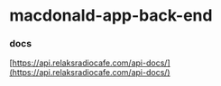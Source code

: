# macdonald-app-back-end


### docs
[https://api.relaksradiocafe.com/api-docs/](https://api.relaksradiocafe.com/api-docs/)